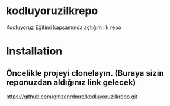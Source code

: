 # kodluyoruzilkrepo
Kodluyoruz Eğitimi kapsamında açtığım ilk repo 

# Installation
## Öncelikle projeyi clonelayın. (Buraya sizin reponuzdan aldığınız link gelecek)
  https://github.com/gmzenrdmrc/kodluyoruzilkrepo.git 
